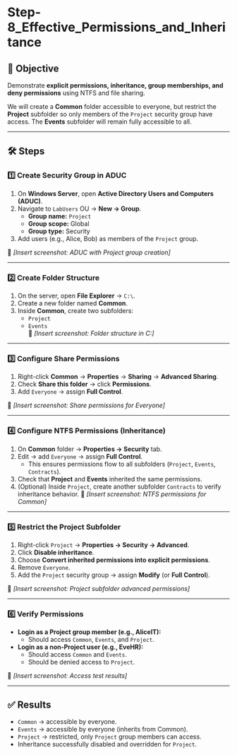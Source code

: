 # Step-8_Effective_Permissions_and_Inheritance

## 📌 Objective  
Demonstrate **explicit permissions, inheritance, group memberships, and deny permissions** using NTFS and file sharing.  

We will create a **Common** folder accessible to everyone, but restrict the **Project** subfolder so only members of the `Project` security group have access. The **Events** subfolder will remain fully accessible to all.  

---

## 🛠️ Steps  

### 1️⃣ Create Security Group in ADUC  
1. On **Windows Server**, open **Active Directory Users and Computers (ADUC)**.  
2. Navigate to `LabUsers` OU → **New → Group**.  
   - **Group name:** `Project`  
   - **Group scope:** Global  
   - **Group type:** Security  
3. Add users (e.g., Alice, Bob) as members of the `Project` group.  

📸 *[Insert screenshot: ADUC with Project group creation]*  

---

### 2️⃣ Create Folder Structure  
1. On the server, open **File Explorer** → `C:\`.  
2. Create a new folder named **Common**.  
3. Inside **Common**, create two subfolders:  
   - `Project`  
   - `Events`  
📸 *[Insert screenshot: Folder structure in C:\]*  

---

### 3️⃣ Configure Share Permissions  
1. Right-click **Common** → **Properties** → **Sharing** → **Advanced Sharing**.  
2. Check **Share this folder** → click **Permissions**.  
3. Add `Everyone` → assign **Full Control**.  

📸 *[Insert screenshot: Share permissions for Everyone]*  

---

### 4️⃣ Configure NTFS Permissions (Inheritance)  
1. On **Common** folder → **Properties → Security** tab.  
2. Edit → add `Everyone` → assign **Full Control**.  
   - This ensures permissions flow to all subfolders (`Project`, `Events`, `Contracts`).  
3. Check that **Project** and **Events** inherited the same permissions.  
4. (Optional) Inside `Project`, create another subfolder `Contracts` to verify inheritance behavior.
📸 *[Insert screenshot: NTFS permissions for Common]*  

---

### 5️⃣ Restrict the Project Subfolder  
1. Right-click `Project` → **Properties → Security → Advanced**.  
2. Click **Disable inheritance**.  
3. Choose **Convert inherited permissions into explicit permissions**.  
4. Remove `Everyone`.  
5. Add the `Project` security group → assign **Modify** (or **Full Control**).  

📸 *[Insert screenshot: Project subfolder advanced permissions]*  

---

### 6️⃣ Verify Permissions  
- **Login as a Project group member (e.g., AliceIT):**  
  - Should access `Common`, `Events`, and `Project`.  
- **Login as a non-Project user (e.g., EveHR):**  
  - Should access `Common` and `Events`.  
  - Should be denied access to `Project`.  

📸 *[Insert screenshot: Access test results]*  

---

## ✅ Results  
- `Common` → accessible by everyone.  
- `Events` → accessible by everyone (inherits from Common).  
- `Project` → restricted, only `Project` group members can access.  
- Inheritance successfully disabled and overridden for `Project`.  
